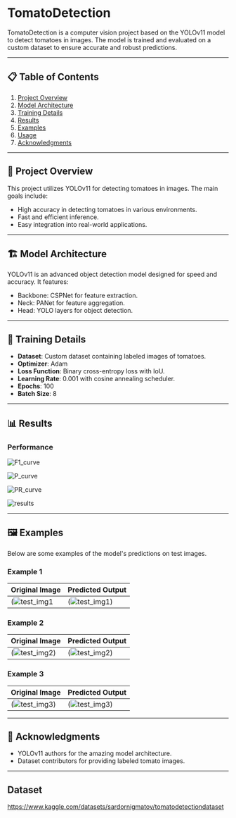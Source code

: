 # TomatoDetection

TomatoDetection is a computer vision project based on the YOLOv11 model to detect tomatoes in images. The model is trained and evaluated on a custom dataset to ensure accurate and robust predictions.

---

## 📋 Table of Contents
1. [Project Overview](#project-overview)
2. [Model Architecture](#model-architecture)
3. [Training Details](#training-details)
4. [Results](#results)
5. [Examples](#examples)
6. [Usage](#usage)
7. [Acknowledgments](#acknowledgments)

---

## 🌟 Project Overview

This project utilizes YOLOv11 for detecting tomatoes in images. The main goals include:
- High accuracy in detecting tomatoes in various environments.
- Fast and efficient inference.
- Easy integration into real-world applications.

---

## 🏗 Model Architecture

YOLOv11 is an advanced object detection model designed for speed and accuracy. It features:
- Backbone: CSPNet for feature extraction.
- Neck: PANet for feature aggregation.
- Head: YOLO layers for object detection.

---

## 🔧 Training Details

- **Dataset**: Custom dataset containing labeled images of tomatoes.
- **Optimizer**: Adam
- **Loss Function**: Binary cross-entropy loss with IoU.
- **Learning Rate**: 0.001 with cosine annealing scheduler.
- **Epochs**: 100
- **Batch Size**: 8
---

## 📊 Results

### Performance

![F1_curve](https://github.com/user-attachments/assets/8124882c-c428-4498-ae9d-5bb77df15ae3)

![P_curve](https://github.com/user-attachments/assets/a76a3715-916d-4342-8004-bfa66378b070)

![PR_curve](https://github.com/user-attachments/assets/4e0506e2-3f69-4a4d-a1f0-6adc35c87c68)

![results](https://github.com/user-attachments/assets/528fe25e-aa79-4938-aa50-1f5f929eafdf)

---

## 🖼 Examples

Below are some examples of the model's predictions on test images.

### Example 1
| Original Image            | Predicted Output        |
|---------------------------|-------------------------|
|(![test_img1](https://github.com/user-attachments/assets/ee868f02-1e76-48fd-9b78-57403b0fadbf) |(![test_img1](https://github.com/user-attachments/assets/5ac32383-c3cd-4928-b3e4-08854af33142)) |

### Example 2
| Original Image            | Predicted Output        |
|---------------------------|-------------------------|
|(![test_img2](https://github.com/user-attachments/assets/9c273d67-1f92-42ed-bd23-739df467b718)) | (![test_img2](https://github.com/user-attachments/assets/0487079d-a4f7-4d43-a4ad-ca0ffc1ebc89)) |

### Example 3
| Original Image            | Predicted Output        |
|---------------------------|-------------------------|
|(![test_img3](https://github.com/user-attachments/assets/e23f867c-2077-4a73-abcd-70fb24686ab4)) | (![test_img3](https://github.com/user-attachments/assets/fbfb40ea-630c-4fe8-a340-8e3e87941534)) |

---

## 🤝 Acknowledgments

- YOLOv11 authors for the amazing model architecture.
- Dataset contributors for providing labeled tomato images.

---

## Dataset
https://www.kaggle.com/datasets/sardornigmatov/tomatodetectiondataset

